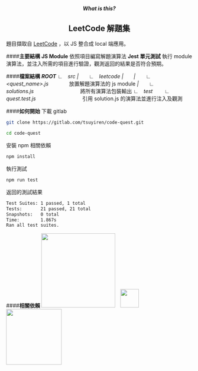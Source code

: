 <h5 align="center">What is this?</h5>
<h2 align="center">LeetCode 解題集</h2>

題目擷取自 <a href="https://leetcode.com/problemset/all/">LeetCode</a> ，以 JS 整合成 local 端應用。

####**主要結構**
**JS Module**  依照項目編寫解題演算法
**Jest 單元測試** 執行 module 演算法，並注入所需的項目進行驗證，觀測返回的結果是否符合預期。

####**檔案結構**
_**ROOT**_
  _∟&emsp;src_
    _|&emsp;&emsp;∟&emsp;leetcode_
      _|&emsp;&emsp;|&emsp;&emsp;∟&emsp;<quest_name>.js_&emsp;&emsp;&emsp;&emsp;放置解題演算法的 js module
    _|&emsp;&emsp;∟&emsp;solutions.js_&emsp;&emsp;&emsp;&emsp;&emsp;&emsp;&emsp;&emsp;&emsp;將所有演算法包裝輸出
  _∟&emsp;test_
    _&emsp;&emsp;∟&emsp;quest.test.js_&emsp;&emsp;&emsp;&emsp;&emsp;&emsp;&emsp;&emsp;&emsp;引用 solution.js 的演算法並進行注入及觀測

####**如何開始**
下載 gitlab
```bash
git clone https://gitlab.com/tsuyiren/code-quest.git

cd code-quest
```

安裝 npm 相關依賴
```bash
npm install
```

執行測試
```bash
npm run test
```

返回的測試結果
```bash
Test Suites: 1 passed, 1 total
Tests:       21 passed, 21 total
Snapshots:   0 total
Time:        1.867s
Ran all test suites.
```

####**相關依賴**
<a href="https://leetcode.com/problemset/all/"><img src="https://camo.githubusercontent.com/4d21a2a0f2bb751bba6bae08f56fbbb87e0b0460/68747470733a2f2f63646e2d696d616765732d312e6d656469756d2e636f6d2f6d61782f313336302f312a357164504c733478395475616276514a7775376975412e706e67" width="200" /></a>&emsp;<a href="https://jestjs.io/"><img src="https://camo.githubusercontent.com/b8606e6a237d8e7e7800067f0f739129da1fa6f8/687474703a2f2f7365656b6c6f676f2e636f6d2f696d616765732f4a2f6a6573742d6c6f676f2d463939303145424246372d7365656b6c6f676f2e636f6d2e706e67" width="50" /></a>&emsp;&emsp;<a href="https://eslint.org/"><img src="https://miro.medium.com/max/970/1*adPg-Z859DytSea5oLARGg.png" width="150" /></a>